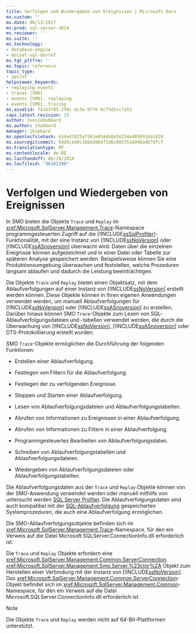 ```yaml
---
title: Verfolgen und Wiedergeben von Ereignissen | Microsoft Docs
ms.custom: ''
ms.date: 06/13/2017
ms.prod: sql-server-2014
ms.reviewer: ''
ms.suite: ''
ms.technology:
- database-engine
- docset-sql-devref
ms.tgt_pltfrm: ''
ms.topic: reference
topic_type:
- apiref
helpviewer_keywords:
- replaying events
- traces [SMO]
- events [SMO], replaying
- events [SMO], tracing
ms.assetid: f41b3f85-2f6c-4c3e-9776-8c73d2cc7a53
caps.latest.revision: 23
author: JennieHubbard
ms.author: jhubbard
manager: jhubbard
ms.openlocfilehash: 41de47825af581e0584b8a58254e485691da1420
ms.sourcegitcommit: 5dd5cad0c1bbd308471d6c885f516948ad67dfcf
ms.translationtype: MT
ms.contentlocale: de-DE
ms.lasthandoff: 06/19/2018
ms.locfileid: "36161290"
---
```

# <a name="tracing-and-replaying-events"></a>Verfolgen und Wiedergeben von Ereignissen
  In SMO bieten die Objekte `Trace` und `Replay` im <xref:Microsoft.SqlServer.Management.Trace>-Namespace programmgesteuerten Zugriff auf die [!INCLUDE[ssSqlProfiler](../../../includes/sssqlprofiler-md.md)]-Funktionalität, mit der eine Instanz von [!INCLUDE[ssNoVersion](../../../includes/ssnoversion-md.md)] oder [!INCLUDE[ssASnoversion](../../../includes/ssasnoversion-md.md)] überwacht wird. Daten über die einzelnen Ereignisse können aufgezeichnet und in einer Datei oder Tabelle zur späteren Analyse gespeichert werden. Beispielsweise können Sie eine Produktionsumgebung überwachen und feststellen, welche Prozeduren langsam ablaufen und dadurch die Leistung beeinträchtigen.  
  
 Die Objekte `Trace` und `Replay` bieten einen Objektsatz, mit dem Ablaufverfolgungen auf einer Instanz von [!INCLUDE[ssNoVersion](../../../includes/ssnoversion-md.md)] erstellt werden können. Diese Objekte können in Ihren eigenen Anwendungen verwendet werden, um manuell Ablaufverfolgungen für [!INCLUDE[ssNoVersion](../../../includes/ssnoversion-md.md)] oder [!INCLUDE[ssASnoversion](../../../includes/ssasnoversion-md.md)] zu erstellen. Darüber hinaus können SMO `Trace`-Objekte zum Lesen von SQL-Ablaufverfolgungsdateien und -tabellen verwendet werden, die durch die Überwachung von [!INCLUDE[ssNoVersion](../../../includes/ssnoversion-md.md)], [!INCLUDE[ssASnoversion](../../../includes/ssasnoversion-md.md)] oder DTS-Protokollierung erstellt wurden.  
  
 SMO `Trace`-Objekte ermöglichen die Durchführung der folgenden Funktionen:  
  
-   Erstellen einer Ablaufverfolgung.  
  
-   Festlegen von Filtern für die Ablaufverfolgung.  
  
-   Festlegen der zu verfolgenden Ereignisse.  
  
-   Stoppen und Starten einer Ablaufverfolgung.  
  
-   Lesen von Ablaufverfolgungsdateien und Ablaufverfolgungstabellen.  
  
-   Abrufen von Informationen zu Ereignissen in einer Ablaufverfolgung.  
  
-   Abrufen von Informationen zu Filtern in einer Ablaufverfolgung.  
  
-   Programmgesteuertes Bearbeiten von Ablaufverfolgungsdaten.  
  
-   Schreiben von Ablaufverfolgungstabellen und Ablaufverfolgungsdateien.  
  
-   Wiedergeben von Ablaufverfolgungsdateien oder Ablaufverfolgungstabellen.  
  
 Die Ablaufverfolgungsdaten aus der `Trace` und `Replay` Objekte können von der SMO-Anwendung verwendet werden oder manuell mithilfe von untersucht werden [SQL Server Profiler](../../../tools/sql-server-profiler/sql-server-profiler.md). Die Ablaufverfolgungsdaten sind auch kompatibel mit der [SQL-Ablaufverfolgung](../../sql-trace/sql-trace.md) gespeicherten Systemprozeduren, die auch eine Ablaufverfolgung ermöglichen.  
  
 Die SMO-Ablaufverfolgungsobjekte befinden sich im <xref:Microsoft.SqlServer.Management.Trace>-Namespace, für den ein Verweis auf die Datei Microsoft.SQLServer.ConnectionInfo.dll erforderlich ist.  
  
 Die `Trace` und `Replay` Objekte erfordern eine <xref:Microsoft.SqlServer.Management.Common.ServerConnection> <xref:Microsoft.SqlServer.Management.Smo.Server.%23ctor%2A> Objekt zum Herstellen einer Verbindung mit der Instanz von [!INCLUDE[ssNoVersion](../../../includes/ssnoversion-md.md)]. Das <xref:Microsoft.SqlServer.Management.Common.ServerConnection>-Objekt befindet sich im <xref:Microsoft.SqlServer.Management.Common>-Namespace, für den ein Verweis auf die Datei Microsoft.SQLServer.ConnectionInfo.dll erforderlich ist.  
  
> [!NOTE]  
>  Die Objekte `Trace` und `Replay` werden nicht auf 64-Bit-Plattformen unterstützt.  
  
  